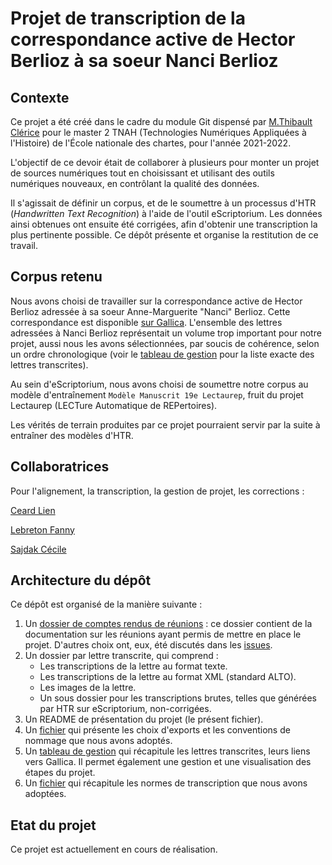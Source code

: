 # Projet de transcription de la correspondance active de Hector Berlioz à sa soeur Nanci Berlioz

## Contexte
Ce projet a été créé dans le cadre du module Git dispensé par [M.Thibault Clérice](https://github.com/PonteIneptique) pour le master 2 TNAH (Technologies Numériques Appliquées à l'Histoire) de l'École nationale des chartes, pour l'année 2021-2022.

L'objectif de ce devoir était de collaborer à plusieurs pour monter un projet de sources numériques tout en choisissant et utilisant des outils numériques nouveaux, en contrôlant la qualité des données.

Il s'agissait de définir un corpus, et de le soumettre à un processus d'HTR (*Handwritten Text Recognition*) à l'aide de l'outil eScriptorium. Les données ainsi obtenues ont ensuite été corrigées, afin d'obtenir une transcription la plus pertinente possible. Ce dépôt présente et organise la restitution de ce travail.

## Corpus retenu

Nous avons choisi de travailler sur la correspondance active de Hector Berlioz adressée à sa soeur Anne-Marguerite "Nanci" Berlioz. Cette correspondance est disponible [sur Gallica](https://gallica.bnf.fr/services/engine/search/sru?operation=searchRetrieve&exactSearch=false&collapsing=true&version=1.2&query=((dc.creator%20adj%20%22berlioz%20hector%22%20or%20dc.contributor%20adj%20%22berlioz%20hector%22%20)%20and%20(dc.creator%20adj%20%22berlioz%20nanci%22%20or%20dc.contributor%20adj%20%22berlioz%20nanci%22%20)%20)%20&suggest=10&keywords=berlioz%20hector%20berlioz%20nanci). L'ensemble des lettres adressées à Nanci Berlioz représentait un volume trop important pour notre projet, aussi nous les avons sélectionnées, par soucis de cohérence, selon un ordre chronologique (voir le [tableau de gestion](https://github.com/Lienceard/TNAH-2021-Projet-Correspondance-Berlioz/blob/main/tableau_de_gestion.md) pour la liste exacte des lettres transcrites).

Au sein d'eScriptorium, nous avons choisi de soumettre notre corpus au modèle d'entraînement `Modèle Manuscrit 19e Lectaurep`, fruit du projet Lectaurep (LECTure Automatique de REPertoires).

Les vérités de terrain produites par ce projet pourraient servir par la suite à entraîner des modèles d'HTR.

## Collaboratrices

Pour l'alignement, la transcription, la gestion de projet, les corrections :

[Ceard Lien](https://github.com/Lienceard)

[Lebreton Fanny](https://github.com/FannyLbr)

[Sajdak Cécile](https://github.com/SjdkC)


## Architecture du dépôt

Ce dépôt est organisé de la manière suivante :

1. Un [dossier de comptes rendus de réunions](https://github.com/Lienceard/TNAH-2021-Projet-Correspondance-Berlioz/tree/main/comptes_rendus_reunions) : ce dossier contient de la documentation sur les réunions ayant permis de mettre en place le projet. D'autres choix ont, eux, été discutés dans les [issues](https://github.com/Lienceard/TNAH-2021-Projet-Correspondance-Berlioz/issues).
2. Un dossier par lettre transcrite, qui comprend :
    * Les transcriptions de la lettre au format texte.
    * Les transcriptions de la lettre au format XML (standard ALTO).
    * Les images de la lettre.
    * Un sous dossier pour les transcriptions brutes, telles que générées par HTR sur eScriptorium, non-corrigées.
3. Un README de présentation du projet (le présent fichier).
4. Un [fichier](https://github.com/Lienceard/TNAH-2021-Projet-Correspondance-Berlioz/blob/main/choix_exports_et_conventions_de_nommage.md) qui présente les choix d'exports et les conventions de nommage que nous avons adoptés.
5. Un [tableau de gestion](https://github.com/Lienceard/TNAH-2021-Projet-Correspondance-Berlioz/blob/main/tableau_de_gestion.md) qui récapitule les lettres transcrites, leurs liens vers Gallica. Il permet également une gestion et une visualisation des étapes du projet.
6. Un [fichier]() qui récapitule les normes de transcription que nous avons adoptées.

## Etat du projet

Ce projet est actuellement en cours de réalisation.



